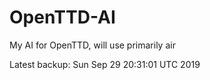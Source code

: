 # OpenTTD-AI
My AI for OpenTTD, will use primarily air

Latest backup: Sun Sep 29 20:31:01 UTC 2019
